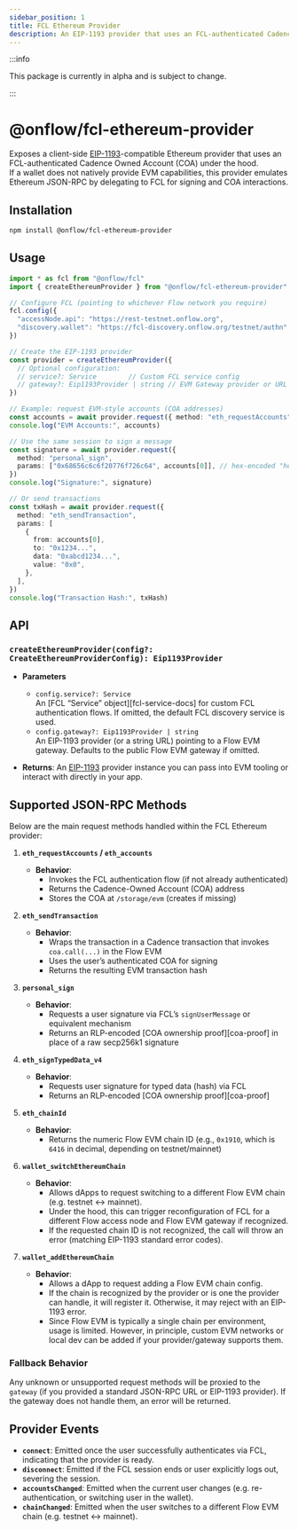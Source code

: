 ```yaml
---
sidebar_position: 1
title: FCL Ethereum Provider
description: An EIP-1193 provider that uses an FCL-authenticated Cadence Owned Account (COA) under the hood.
---
```


:::info

This package is currently in alpha and is subject to change.

:::

# @onflow/fcl-ethereum-provider

Exposes a client-side [EIP-1193](https://eips.ethereum.org/EIPS/eip-1193)-compatible Ethereum provider that uses an FCL-authenticated Cadence Owned Account (COA) under the hood.  
If a wallet does not natively provide EVM capabilities, this provider emulates Ethereum JSON-RPC by delegating to FCL for signing and COA interactions.

## Installation

```bash
npm install @onflow/fcl-ethereum-provider
```

## Usage

```ts
import * as fcl from "@onflow/fcl"
import { createEthereumProvider } from "@onflow/fcl-ethereum-provider"

// Configure FCL (pointing to whichever Flow network you require)
fcl.config({
  "accessNode.api": "https://rest-testnet.onflow.org",
  "discovery.wallet": "https://fcl-discovery.onflow.org/testnet/authn",
})

// Create the EIP-1193 provider
const provider = createEthereumProvider({
  // Optional configuration:
  // service?: Service        // Custom FCL service config
  // gateway?: Eip1193Provider | string // EVM Gateway provider or URL
})

// Example: request EVM-style accounts (COA addresses)
const accounts = await provider.request({ method: "eth_requestAccounts" })
console.log("EVM Accounts:", accounts)

// Use the same session to sign a message
const signature = await provider.request({
  method: "personal_sign",
  params: ["0x68656c6c6f20776f726c64", accounts[0]], // hex-encoded "hello world"
})
console.log("Signature:", signature)

// Or send transactions
const txHash = await provider.request({
  method: "eth_sendTransaction",
  params: [
    {
      from: accounts[0],
      to: "0x1234...",
      data: "0xabcd1234...",
      value: "0x0",
    },
  ],
})
console.log("Transaction Hash:", txHash)
```

## API

### `createEthereumProvider(config?: CreateEthereumProviderConfig): Eip1193Provider`

- **Parameters**
    - `config.service?: Service`  
      An [FCL “Service” object][fcl-service-docs] for custom FCL authentication flows. If omitted, the default FCL discovery service is used.
    - `config.gateway?: Eip1193Provider | string`  
      An EIP-1193 provider (or a string URL) pointing to a Flow EVM gateway. Defaults to the public Flow EVM gateway if omitted.

- **Returns**: An [EIP-1193](https://eips.ethereum.org/EIPS/eip-1193) provider instance you can pass into EVM tooling or interact with directly in your app.

## Supported JSON-RPC Methods

Below are the main request methods handled within the FCL Ethereum provider:

1. **`eth_requestAccounts` / `eth_accounts`**
    - **Behavior**:
        - Invokes the FCL authentication flow (if not already authenticated)
        - Returns the Cadence-Owned Account (COA) address
        - Stores the COA at `/storage/evm` (creates if missing)

2. **`eth_sendTransaction`**
    - **Behavior**:
        - Wraps the transaction in a Cadence transaction that invokes `coa.call(...)` in the Flow EVM
        - Uses the user’s authenticated COA for signing
        - Returns the resulting EVM transaction hash

3. **`personal_sign`**
    - **Behavior**:
        - Requests a user signature via FCL’s `signUserMessage` or equivalent mechanism
        - Returns an RLP-encoded [COA ownership proof][coa-proof] in place of a raw secp256k1 signature

4. **`eth_signTypedData_v4`**
    - **Behavior**:
        - Requests user signature for typed data (hash) via FCL
        - Returns an RLP-encoded [COA ownership proof][coa-proof]

5. **`eth_chainId`**
    - **Behavior**:
        - Returns the numeric Flow EVM chain ID (e.g., `0x1910`, which is `6416` in decimal, depending on testnet/mainnet)

6. **`wallet_switchEthereumChain`**
    - **Behavior**:
        - Allows dApps to request switching to a different Flow EVM chain (e.g. testnet <-> mainnet).
        - Under the hood, this can trigger reconfiguration of FCL for a different Flow access node and Flow EVM gateway if recognized.
        - If the requested chain ID is not recognized, the call will throw an error (matching EIP-1193 standard error codes).

7. **`wallet_addEthereumChain`**
    - **Behavior**:
        - Allows a dApp to request adding a Flow EVM chain config.
        - If the chain is recognized by the provider or is one the provider can handle, it will register it. Otherwise, it may reject with an EIP-1193 error.
        - Since Flow EVM is typically a single chain per environment, usage is limited. However, in principle, custom EVM networks or local dev can be added if your provider/gateway supports them.

### Fallback Behavior

Any unknown or unsupported request methods will be proxied to the `gateway` (if you provided a standard JSON-RPC URL or EIP-1193 provider). If the gateway does not handle them, an error will be returned.

## Provider Events

- **`connect`**: Emitted once the user successfully authenticates via FCL, indicating that the provider is ready.
- **`disconnect`**: Emitted if the FCL session ends or user explicitly logs out, severing the session.
- **`accountsChanged`**: Emitted when the current user changes (e.g. re-authentication, or switching user in the wallet).
- **`chainChanged`**: Emitted when the user switches to a different Flow EVM chain (e.g. testnet <-> mainnet).